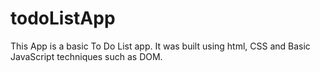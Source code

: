 # todoListApp
This App is a basic To Do List app. It was built using html, CSS and Basic JavaScript techniques such as DOM.
